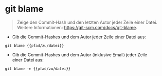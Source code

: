 # git blame

> Zeige den Commit-Hash und den letzten Autor jeder Zeile einer Datei.
> Weitere Informationen: <https://git-scm.com/docs/git-blame>.

- Gib die Commit-Hashes und dem Autor jeder Zeile einer Datei aus:

`git blame {{pfad/zu/datei}}`

- Gib die Commit-Hashes und dem Autor (inklusive Email) jeder Zeile einer Datei aus:

`git blame -e {{pfad/zu/datei}}`
